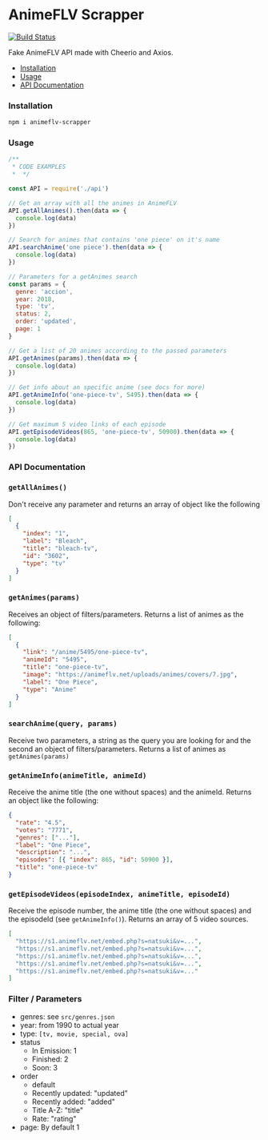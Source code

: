 # AnimeFLV Scrapper

[![Build Status](https://travis-ci.com/MonkeyAndres/animeflv-scrapper.svg?branch=master)](https://travis-ci.com/MonkeyAndres/animeflv-scrapper)

Fake AnimeFLV API made with Cheerio and Axios.

- [Installation](#installation)
- [Usage](#usage)
- [API Documentation](#api-documentation)

### Installation

```bash
npm i animeflv-scrapper
```

### Usage

```javascript
/**
 * CODE EXAMPLES
 *  */

const API = require('./api')

// Get an array with all the animes in AnimeFLV
API.getAllAnimes().then(data => {
  console.log(data)
})

// Search for animes that contains 'one piece' on it's name
API.searchAnime('one piece').then(data => {
  console.log(data)
})

// Parameters for a getAnimes search
const params = {
  genre: 'accion',
  year: 2018,
  type: 'tv',
  status: 2,
  order: 'updated',
  page: 1
}

// Get a list of 20 animes according to the passed parameters
API.getAnimes(params).then(data => {
  console.log(data)
})

// Get info about an specific anime (see docs for more)
API.getAnimeInfo('one-piece-tv', 5495).then(data => {
  console.log(data)
})

// Get maximum 5 video links of each episode
API.getEpisodeVideos(865, 'one-piece-tv', 50900).then(data => {
  console.log(data)
})
```

### API Documentation

### `getAllAnimes()`

Don't receive any parameter and returns an array of object like the following

```json
[
  {
    "index": "1",
    "label": "Bleach",
    "title": "bleach-tv",
    "id": "3602",
    "type": "tv"
  }
]
```

### `getAnimes(params)`

Receives an object of filters/parameters. Returns a list of animes as the following:

```json
[
  {
    "link": "/anime/5495/one-piece-tv",
    "animeId": "5495",
    "title": "one-piece-tv",
    "image": "https://animeflv.net/uploads/animes/covers/7.jpg",
    "label": "One Piece",
    "type": "Anime"
  }
]
```

### `searchAnime(query, params)`

Receive two parameters, a string as the query you are looking for and the second an object of filters/parameters. Returns a list of animes as `getAnimes(params)`

### `getAnimeInfo(animeTitle, animeId)`

Receive the anime title (the one without spaces) and the animeId. Returns an object like the following:

```json
{
  "rate": "4.5",
  "votes": "7771",
  "genres": ["..."],
  "label": "One Piece",
  "description": "...",
  "episodes": [{ "index": 865, "id": 50900 }],
  "title": "one-piece-tv"
}
```

### `getEpisodeVideos(episodeIndex, animeTitle, episodeId)`

Receive the episode number, the anime title (the one without spaces) and the episodeId (see `getAnimeInfo()`). Returns an array of 5 video sources.

```json
[
  "https://s1.animeflv.net/embed.php?s=natsuki&v=...",
  "https://s1.animeflv.net/embed.php?s=natsuki&v=...",
  "https://s1.animeflv.net/embed.php?s=natsuki&v=...",
  "https://s1.animeflv.net/embed.php?s=natsuki&v=...",
  "https://s1.animeflv.net/embed.php?s=natsuki&v=..."
]
```

### Filter / Parameters

- genres: see `src/genres.json`
- year: from 1990 to actual year
- type: `[tv, movie, special, ova]`
- status
  - In Emission: 1
  - Finished: 2
  - Soon: 3
- order
  - default
  - Recently updated: "updated"
  - Recently added: "added"
  - Title A-Z: "title"
  - Rate: "rating"
- page: By default 1
